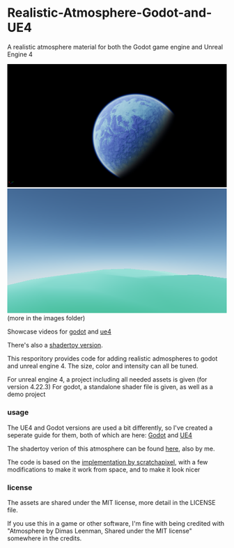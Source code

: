 # Realistic-Atmosphere-Godot-and-UE4
A realistic atmosphere material for both the Godot game engine and Unreal Engine 4

![planet_1](images/planet_1.png)
![planet_3](images/planet_3.png)
(more in the images folder)

Showcase videos for [godot](https://youtu.be/mKg426Q8iwM) and [ue4](https://youtu.be/2If8QCHxWA4)

There's also a [shadertoy version](https://www.shadertoy.com/view/wlBXWK).

This resporitory provides code for adding realistic admospheres to godot and unreal engine 4.
The size, color and intensity can all be tuned.

For unreal engine 4, a project including all needed assets is given (for version 4.22.3)
For godot, a standalone shader file is given, as well as a demo project

### usage
The UE4 and Godot versions are used a bit differently, so I've created a seperate guide for them, both of which are here:
[Godot](usage/godot.md) and [UE4](usage/ue4.md)

The shadertoy verion of this atmosphere can be found [here](https://www.shadertoy.com/view/wlBXWK), also by me.

The code is based on the [implementation by scratchapixel](https://www.scratchapixel.com/lessons/procedural-generation-virtual-worlds/simulating-sky), with a few modifications to make it work from space, and to make it look nicer

### license
The assets are shared under the MIT license, more detail in the LICENSE file.

If you use this in a game or other software, I'm fine with being credited with "Atmosphere by Dimas Leenman, Shared under the MIT license" somewhere in the credits.
